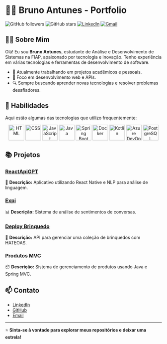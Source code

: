 # 👨‍💻 Bruno Antunes - Portfolio

![GitHub followers](https://img.shields.io/github/followers/bruno1098?label=Follow%20Me&style=social) 
![GitHub stars](https://img.shields.io/github/stars/bruno1098?label=Stars) 
[![LinkedIn](https://img.shields.io/badge/-Bruno%20Antunes-blue?style=flat-square&logo=Linkedin&logoColor=white&link=https://www.linkedin.com/in/bruno-saantunes/)](https://www.linkedin.com/in/bruno-saantunes/) 
[![Gmail](https://img.shields.io/badge/-Gmail-red?style=flat-square&logo=Gmail&logoColor=white&link=mailto:cmp.1a.bruno.saantunes1@gmail.com)](mailto:cmp.1a.bruno.saantunes1@gmail.com)

## 🧑‍💻 Sobre Mim

Olá! Eu sou **Bruno Antunes**, estudante de Análise e Desenvolvimento de Sistemas na FIAP, apaixonado por tecnologia e inovação. Tenho experiência em várias tecnologias e ferramentas de desenvolvimento de software.

- 💼 Atualmente trabalhando em projetos acadêmicos e pessoais.
- 🎯 Foco em desenvolvimento web e APIs.
- 🔍 Sempre buscando aprender novas tecnologias e resolver problemas desafiadores.

## 🚀 Habilidades

Aqui estão algumas das tecnologias que utilizo frequentemente:

<p align="center">
  <img src="https://cdn.jsdelivr.net/gh/devicons/devicon/icons/html5/html5-original.svg" alt="HTML" width="50" height="50" />
  <img src="https://cdn.jsdelivr.net/gh/devicons/devicon/icons/css3/css3-original.svg" alt="CSS" width="50" height="50" />
  <img src="https://cdn.jsdelivr.net/gh/devicons/devicon/icons/javascript/javascript-original.svg" alt="JavaScript" width="50" height="50" />
  <img src="https://cdn.jsdelivr.net/gh/devicons/devicon/icons/java/java-original.svg" alt="Java" width="50" height="50" />
  <img src="https://cdn.jsdelivr.net/gh/devicons/devicon/icons/spring/spring-original.svg" alt="Spring Boot" width="50" height="50" />
  <img src="https://cdn.jsdelivr.net/gh/devicons/devicon/icons/docker/docker-original.svg" alt="Docker" width="50" height="50" />
  <img src="https://cdn.jsdelivr.net/gh/devicons/devicon/icons/kotlin/kotlin-original.svg" alt="Kotlin" width="50" height="50" />
  <img src="https://cdn.jsdelivr.net/gh/devicons/devicon/icons/azure/azure-original.svg" alt="Azure DevOps" width="50" height="50" />
  <img src="https://cdn.jsdelivr.net/gh/devicons/devicon/icons/postgresql/postgresql-original.svg" alt="PostgreSQL" width="50" height="50" />
</p>

## 📚 Projetos

### [ReactApiGPT](https://github.com/bruno1098/ReactApi)
🚀 **Descrição:** Aplicativo utilizando React Native e NLP para análise de linguagem.

### [Expi](https://github.com/bruno1098/expi)
📊 **Descrição:** Sistema de análise de sentimentos de conversas.

### [Deploy Brinquedo](https://github.com/bruno1098/deployBrinquedo)
🧸 **Descrição:** API para gerenciar uma coleção de brinquedos com HATEOAS.

### [Produtos MVC](https://github.com/bruno1098/ProdutosMVC)
📦 **Descrição:** Sistema de gerenciamento de produtos usando Java e Spring MVC.

## 📫 Contato

- [LinkedIn](https://www.linkedin.com/in/bruno-saantunes/)
- [GitHub](https://github.com/bruno1098)
- [Email](mailto:cmp.1a.bruno.saantunes1@gmail.com)

---

⭐️ **Sinta-se à vontade para explorar meus repositórios e deixar uma estrela!**
